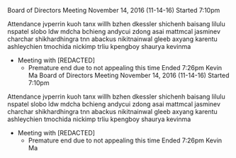 Board of Directors Meeting
November 14, 2016 (11-14-16)
Started 7:10pm

Attendance
jvperrin
kuoh
tanx
willh
bzhen
dkessler
shichenh
baisang
lilulu
nspatel
slobo
ldw
mdcha
bchieng
andycui
zdong
asai
mattmcal
jasminev
charchar
shikhardhingra
tnn
abackus
nikitnainwal
gleeb
axyang
karentu
ashleychien
tmochida
nickimp
trliu
kpengboy
shaurya
kevinma

* Meeting with [REDACTED]
    - Premature end due to not appealing this time
Ended 7:26pm
Kevin Ma
Board of Directors Meeting
November 14, 2016 (11-14-16)
Started 7:10pm

Attendance
jvperrin
kuoh
tanx
willh
bzhen
dkessler
shichenh
baisang
lilulu
nspatel
slobo
ldw
mdcha
bchieng
andycui
zdong
asai
mattmcal
jasminev
charchar
shikhardhingra
tnn
abackus
nikitnainwal
gleeb
axyang
karentu
ashleychien
tmochida
nickimp
trliu
kpengboy
shaurya
kevinma

* Meeting with [REDACTED]
    - Premature end due to not appealing this time
Ended 7:26pm
Kevin Ma
